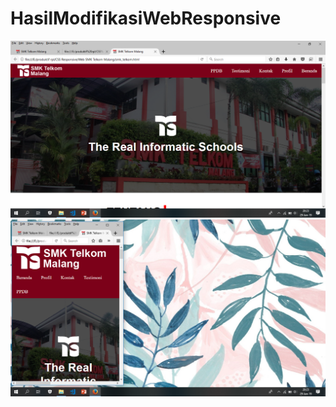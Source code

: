 # HasilModifikasiWebResponsive
![alt text](https://github.com/Valenzidanae/HasilModifikasiWebResponsive/blob/master/Screenshot%20(60).png?raw=true)
![alt text](https://github.com/Valenzidanae/HasilModifikasiWebResponsive/blob/master/Screenshot%20(61).png?raw=true)
